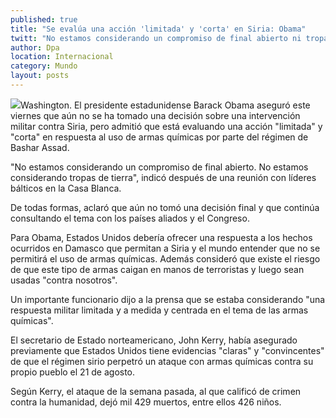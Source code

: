 ```yaml
---
published: true
title: "Se evalúa una acción 'limitada' y 'corta' en Siria: Obama"
twitt: "No estamos considerando un compromiso de final abierto ni tropas de tierra, indicó el presidente de EU."
author: Dpa
location: Internacional
category: Mundo
layout: posts
---
```


![](http://i.imgur.com/5uCwjbdm.jpg)Washington. El presidente estadunidense Barack Obama aseguró este viernes que aún no se ha tomado una decisión sobre una intervención militar contra Siria, pero admitió que está evaluando una acción "limitada" y "corta" en respuesta al uso de armas químicas por parte del régimen de Bashar Assad.

"No estamos considerando un compromiso de final abierto. No estamos considerando tropas de tierra", indicó después de una reunión con líderes bálticos en la Casa Blanca.

De todas formas, aclaró que aún no tomó una decisión final y que continúa consultando el tema con los países aliados y el Congreso.

Para Obama, Estados Unidos debería ofrecer una respuesta a los hechos ocurridos en Damasco que permitan a Siria y el mundo entender que no se permitirá el uso de armas químicas. Además consideró que existe el riesgo de que este tipo de armas caigan en manos de terroristas y luego sean usadas "contra nosotros".

Un importante funcionario dijo a la prensa que se estaba considerando "una respuesta militar limitada y a medida y centrada en el tema de las armas químicas".

El secretario de Estado norteamericano, John Kerry, había asegurado previamente que Estados Unidos tiene evidencias "claras" y "convincentes" de que el régimen sirio perpetró un ataque con armas químicas contra su propio pueblo el 21 de agosto.

Según Kerry, el ataque de la semana pasada, al que calificó de crimen contra la humanidad, dejó mil 429 muertos, entre ellos 426 niños.

